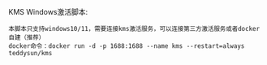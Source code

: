 KMS Windows激活脚本:
```
本脚本只支持windows10/11，需要连接kms激活服务，可以连接第三方激活服务或者docker自建（推荐）
docker命令：docker run -d -p 1688:1688 --name kms --restart=always teddysun/kms
```
